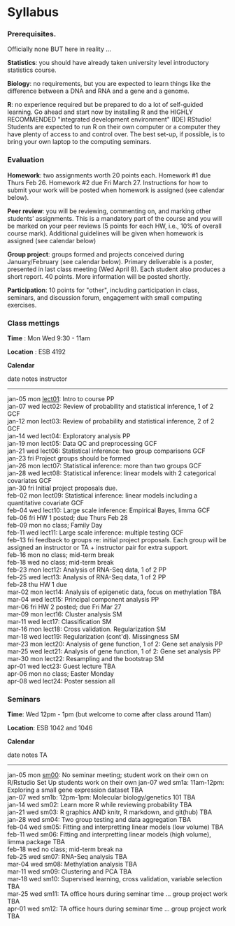 # Syllabus





### Prerequisites.

Officially none BUT here in reality ...

**Statistics**: you should have already taken university level introductory statistics course.

**Biology**: no requirements, but you are expected to learn things like the difference between a DNA and RNA and a gene and a genome.

**R**: no experience required but be prepared to do a lot of self-guided learning. Go ahead and start now by installing R and the HIGHLY RECOMMENDED "integrated development environment" (IDE) RStudio! Students are expected to run R on their own computer or a computer they have plenty of access to and control over. The best set-up, if possible, is to bring your own laptop to the computing seminars.

### Evaluation

**Homework**: two assignments worth 20 points each. Homework #1 due Thurs Feb 26. Homework #2 due Fri March 27. Instructions for how to submit your work will be posted when homework is assigned (see calendar below).

**Peer review**: you will be reviewing, commenting on, and marking other students’ assignments. This is a mandatory part of the course and you will be marked on your peer reviews (5 points for each HW, i.e., 10% of overall course mark). Additional guidelines will be given when homework is assigned (see calendar below)

**Group project**: groups formed and projects conceived during January/February (see calendar below). Primary deliverable is a poster, presented in last class meeting (Wed April 8). Each student also produces a short report. 40 points. More information will be posted shortly.

**Participation**: 10 points for "other", including participation in class, seminars, and discussion forum, engagement with small computing exercises.


<!-- unholy hack to make following two tables less wide and the same wide -->
<style type="text/css">
table {
   max-width: 65%;
}
</style>

### Class mettings

**Time** : Mon Wed 9:30 - 11am

**Location** : ESB 4192

**Calendar**


date         notes                                                                                                                                    instructor 
-----------  ---------------------------------------------------------------------------------------------------------------------------------------  -----------
jan-05 mon   <a href="lect01_course-intro.pdf">lect01</a>: Intro to course                                                                            PP         
jan-07 wed   lect02: Review of probability and statistical inference, 1 of 2                                                                          GCF        
jan-12 mon   lect03: Review of probability and statistical inference, 2 of 2                                                                          GCF        
jan-14 wed   lect04: Exploratory analysis                                                                                                             PP         
jan-19 mon   lect05: Data QC and preprocessing                                                                                                        GCF        
jan-21 wed   lect06: Statistical inference: two group comparisons                                                                                     GCF        
jan-23 fri   Project groups should be formed                                                                                                                     
jan-26 mon   lect07: Statistical inference: more than two groups                                                                                      GCF        
jan-28 wed   lect08: Statistical inference: linear models with 2 categorical covariates                                                               GCF        
jan-30 fri    Initial project proposals due.                                                                                                                     
feb-02 mon   lect09: Statistical inference: linear models including a quantitative covariate                                                          GCF        
feb-04 wed   lect10: Large scale inference: Empirical Bayes, limma                                                                                    GCF        
feb-06 fri   HW 1 posted; due Thurs Feb 28                                                                                                                       
feb-09 mon   no class; Family Day                                                                                                                                
feb-11 wed   lect11: Large scale inference: multiple testing                                                                                          GCF        
feb-13 fri   feedback to groups re: initial project proposals. Each group will be assigned an instructor or TA + instructor pair for extra support.              
feb-16 mon   no class; mid-term break                                                                                                                            
feb-18 wed   no class; mid-term break                                                                                                                            
feb-23 mon   lect12: Analysis of RNA-Seq data, 1 of 2                                                                                                 PP         
feb-25 wed   lect13: Analysis of RNA-Seq data, 1 of 2                                                                                                 PP         
feb-28 thu   HW 1 due                                                                                                                                            
mar-02 mon   lect14: Analysis of epigenetic data, focus on methylation                                                                                TBA        
mar-04 wed   lect15: Principal component analysis                                                                                                     PP         
mar-06 fri   HW 2 posted; due Fri Mar 27                                                                                                                         
mar-09 mon   lect16: Cluster analysis                                                                                                                 SM         
mar-11 wed   lect17: Classification                                                                                                                   SM         
mar-16 mon   lect18: Cross validation. Regularization                                                                                                 SM         
mar-18 wed   lect19: Regularization (cont'd). Missingness                                                                                             SM         
mar-23 mon   lect20: Analysis of gene function, 1 of 2: Gene set analysis                                                                             PP         
mar-25 wed   lect21: Analysis of gene function, 1 of 2: Gene set analysis                                                                             PP         
mar-30 mon   lect22: Resampling and the bootstrap                                                                                                     SM         
apr-01 wed   lect23: Guest lecture                                                                                                                    TBA        
apr-06 mon   no class; Easter Monday                                                                                                                             
apr-08 wed   lect24: Poster session                                                                                                                   all        

### Seminars

**Time**: Wed 12pm - 1pm (but welcome to come after class around 11am)

**Location**: ESB 1042 and 1046

**Calendar**


date         notes                                                                                                                             TA                         
-----------  --------------------------------------------------------------------------------------------------------------------------------  ---------------------------
jan-05 mon   <a href="https://stat545-ubc.github.io/topics.html">sm00</a>: No seminar meeting; student work on their own on R/Rstudio Set Up   students work on their own 
jan-07 wed   sm1a: 11am-12pm: Exploring a small gene expression dataset                                                                        TBA                        
jan-07 wed   sm1b: 12pm-1pm: Molecular biology/genetics 101                                                                                    TBA                        
jan-14 wed   sm02: Learn more R while reviewing probability                                                                                    TBA                        
jan-21 wed   sm03: R graphics AND knitr, R markdown, and git(hub)                                                                              TBA                        
jan-28 wed   sm04: Two group testing and data aggregation                                                                                      TBA                        
feb-04 wed   sm05: Fitting and interpretting linear models (low volume)                                                                        TBA                        
feb-11 wed   sm06: Fitting and interpretting linear models (high volume), limma package                                                        TBA                        
feb-18 wed   no class; mid-term break                                                                                                          na                         
feb-25 wed   sm07: RNA-Seq analysis                                                                                                            TBA                        
mar-04 wed   sm08: Methylation analysis                                                                                                        TBA                        
mar-11 wed   sm09: Clustering and PCA                                                                                                          TBA                        
mar-18 wed   sm10: Supervised learning, cross validation, variable selection                                                                   TBA                        
mar-25 wed   sm11: TA office hours during seminar time ... group project work                                                                  TBA                        
apr-01 wed   sm12: TA office hours during seminar time ... group project work                                                                  TBA                        

